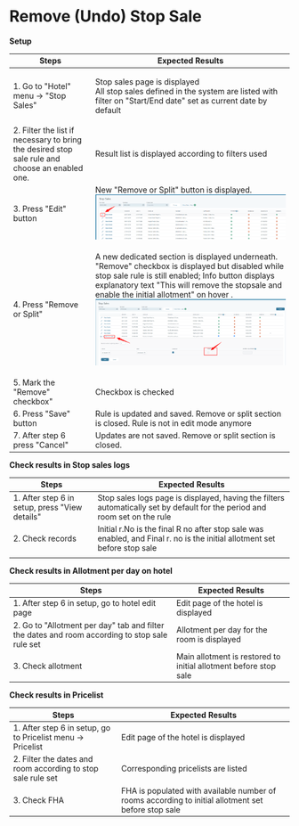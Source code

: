 # Remove (Undo) Stop Sale

**Setup**

| Steps                                                                                          | Expected Results                                                                                                                                                                                                                                                                                                      |
| ---------------------------------------------------------------------------------------------- | --------------------------------------------------------------------------------------------------------------------------------------------------------------------------------------------------------------------------------------------------------------------------------------------------------------------- |
| 1. Go to "Hotel" menu -> "Stop Sales"                                                          | <p>Stop sales page is displayed<br>All stop sales defined in the system are listed with filter on "Start/End date" set as current date by default</p>                                                                                                                                                                 |
| 2. Filter the list if necessary to bring the desired stop sale rule and choose an enabled one. | Result list is displayed according to filters used                                                                                                                                                                                                                                                                    |
| 3. Press "Edit" button                                                                         | New "Remove or Split" button is displayed.![](<../.gitbook/assets/image (172).png>)                                                                                                                                                                                                                                   |
| 4. Press "Remove or Split"                                                                     | <p>A new dedicated section is displayed underneath.<br>"Remove" checkbox is displayed but disabled while stop sale rule is still enabled; Info button displays explanatory text "This will remove the stopsale and enable the initial allotment" on hover . <img src="../.gitbook/assets/image (173).png" alt=""></p> |
| 5. Mark the "Remove" checkbox"                                                                 | Checkbox is checked                                                                                                                                                                                                                                                                                                   |
| 6. Press "Save" button                                                                         | Rule is updated and saved. Remove or split section is closed. Rule is not in edit mode anymore                                                                                                                                                                                                                        |
| 7. After step 6 press "Cancel"                                                                 | Updates are not saved. Remove or split section is closed.                                                                                                                                                                                                                                                             |

**Check results in Stop sales logs**

| Steps                                          | Expected Results                                                                                                           |
| ---------------------------------------------- | -------------------------------------------------------------------------------------------------------------------------- |
| 1. After step 6 in setup, press "View details" | Stop sales logs page is displayed, having the filters automatically set by default for the period and room set on the rule |
| 2. Check records                               | Initial r.No is the final R no after stop sale was enabled, and Final r. no is the initial allotment set before stop sale  |
|                                                |                                                                                                                            |

**Check results in Allotment per day on hotel**

| Steps                                                                                          | Expected Results                                                 |
| ---------------------------------------------------------------------------------------------- | ---------------------------------------------------------------- |
| 1. After step 6 in setup, go to hotel edit page                                                | Edit page of the hotel is displayed                              |
| 2. Go to "Allotment per day" tab and filter the dates and room according to stop sale rule set | Allotment per day for the room is displayed                      |
| 3. Check allotment                                                                             | Main allotment is restored to initial allotment before stop sale |

**Check results in Pricelist**

| Steps                                                        | Expected Results                                                                                    |
| ------------------------------------------------------------ | --------------------------------------------------------------------------------------------------- |
| 1. After step 6 in setup, go to Pricelist menu -> Pricelist  | Edit page of the hotel is displayed                                                                 |
| 2. Filter the dates and room according to stop sale rule set | Corresponding pricelists are listed                                                                 |
| 3. Check FHA                                                 | FHA is populated with available number of rooms according to initial allotment set before stop sale |
